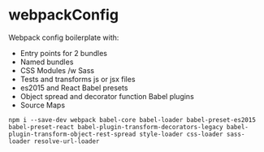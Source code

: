 # webpackConfig
Webpack config boilerplate with:

* Entry points for 2 bundles
* Named bundles
* CSS Modules /w Sass
* Tests and transforms js or jsx files
* es2015 and React Babel presets
* Object spread and decorator function Babel plugins
* Source Maps

`npm i --save-dev webpack babel-core babel-loader babel-preset-es2015 babel-preset-react babel-plugin-transform-decorators-legacy babel-plugin-transform-object-rest-spread style-loader css-loader sass-loader resolve-url-loader`